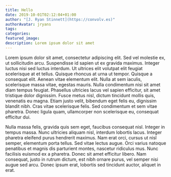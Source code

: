 ```yaml
---
title: Hello
date: 2019-10-01T02:12:04+01:00
author: "[J. Ryan Stinnett](https://convolv.es)"
authorAvatar: jryans
tags:
categories:
featured_image:
description: Lorem ipsum dolor sit amet
---
```


Lorem ipsum dolor sit amet, consectetur adipiscing elit. Sed vel molestie ex, ut
sollicitudin arcu. Suspendisse id sapien ut ex gravida maximus. Integer luctus
nisi sed luctus interdum. Ut ultrices elit volutpat elit feugiat scelerisque at
et tellus. Quisque rhoncus at urna ut tempor. Quisque a consequat elit. Aenean
vitae elementum elit. Nulla at sem iaculis, scelerisque massa vitae, egestas
mauris. Nulla condimentum nisi sit amet diam tempus feugiat. Phasellus ultricies
lacus vel sapien efficitur, sit amet tristique dolor dignissim. Fusce metus
nisl, dictum tincidunt mollis quis, venenatis eu magna. Etiam justo velit,
bibendum eget felis eu, dignissim blandit nibh. Cras vitae scelerisque felis.
Sed condimentum et sem vitae pharetra. Donec ligula quam, ullamcorper non
scelerisque eu, consequat efficitur dui.

Nulla massa felis, gravida quis sem eget, faucibus consequat nisl. Integer in
tempus massa. Nunc ultricies aliquam nisl, interdum lobortis lacus. Integer
pharetra eleifend purus hendrerit maximus. Nam erat orci, cursus ut nisl semper,
elementum porta tellus. Sed vitae lectus augue. Orci varius natoque penatibus et
magnis dis parturient montes, nascetur ridiculus mus. Nunc facilisis euismod ex
a pharetra. Donec sit amet efficitur libero. Nam consequat, justo in rutrum
dictum, est nibh ornare purus, vel semper nisi augue sed arcu. Donec ipsum erat,
lobortis sed tincidunt auctor, aliquet in erat.

